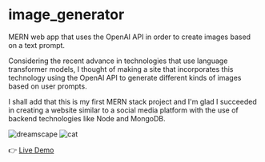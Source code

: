 # image_generator
MERN web app that uses the OpenAI API in order to create images based on a text prompt.

Considering the recent advance in technologies that use language transformer models, I thought of making a site that incorporates this technology using the OpenAI API to generate different kinds of images based on user prompts.

I shall add that this is my first MERN stack project and I'm glad I succeeded in creating a website similar to a social media platform with the use of backend technologies like Node and MongoDB.


![dreamscape](https://github.com/LLaaur/image_generator/assets/102544514/1e46c8db-e16b-4e15-9cc9-1f75680460ce)
![cat](https://github.com/LLaaur/image_generator/assets/102544514/34a9d949-2907-47cc-8f6c-28a946d430e4)

👉 <a link href = 'https://laurdreamscape.netlify.app' /> Live Demo </a>
